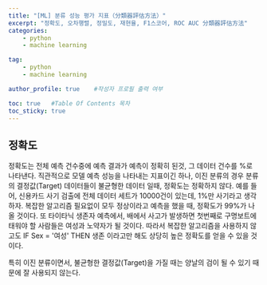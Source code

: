 ```yaml
---
title: "[ML] 분류 성능 평가 지표（分類器評估方法）"
excerpt: "정확도, 오차행렬, 정밀도, 재현율, F1스코어, ROC AUC 分類器評估方法"
categories:
    - python
    - machine learning

tag:
    - python
    - machine learning

author_profile: true    #작성자 프로필 출력 여부

toc: true   #Table Of Contents 목차 
toc_sticky: true
---
```


## 정확도

정확도는 전체 예측 건수중에 예측 결과가 예측이 정확히 된것, 그 데이터 건수를 %로 나타낸다. 직관적으로 모델 예측 성능을 나타내는 지표이긴 하나,
이진 분류의 경우 분류의 결정값(Target) 데이터들이 불균형한 데이터 일때, 정확도는 정확하지 않다. 
예를 들어, 신용카드 사기 검출에 전체 데이터 세트가 10000건이 있는데, 1%만 사기라고 생각하자. 복잡한 알고리즘 필요없이 모두 정상이라고 예측을 했을 때, 정확도가 99%가 나올 것이다. 
또 타이타닉 생존자 예측에서, 배에서 사고가 발생하면 첫번째로 구명보트에 태워야 할 사람들은 여성과 노약자가 될 것이다. 따라서 복잡한 알고리즘을 사용하지 않고도
IF Sex = '여성' THEN 생존 이라고만 해도 상당히 높은 정확도를 얻을 수 있을 것이다.

특히 이진 분류이면서, 불균형한 결정값(Target)을 가질 때는 양날의 검이 될 수 있기 때문에 잘 사용되지 않는다.

